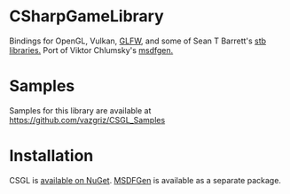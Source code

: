# CSharpGameLibrary
Bindings for OpenGL, Vulkan, [GLFW](https://github.com/glfw/glfw), and some of Sean T Barrett's [stb libraries.](https://github.com/nothings/stb) Port of Viktor Chlumsky's [msdfgen.](https://github.com/Chlumsky/msdfgen)

# Samples
Samples for this library are available at https://github.com/vazgriz/CSGL_Samples

# Installation
CSGL is [available on NuGet](https://www.nuget.org/packages/CSharpGameLibrary/). [MSDFGen](https://www.nuget.org/packages/CSGL.MSDFGen/) is available as a separate package.
